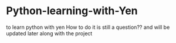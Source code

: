 # Python-learning-with-Yen
to learn python with yen 
How to do it is still a question?? and will be updated later along with the project
